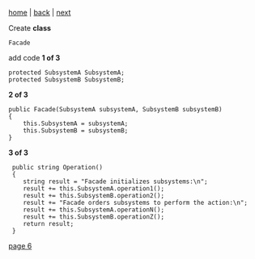 [home](./page01.md) | [back](./page04.md) | [next](./page06.md)

Create **class**
```
Facade
```

add code **1 of 3**
```
protected SubsystemA SubsystemA;
protected SubsystemB SubsystemB;
```
**2 of 3**
```
public Facade(SubsystemA subsystemA, SubsystemB subsystemB)
{
    this.SubsystemA = subsystemA;
    this.SubsystemB = subsystemB;
}
```
**3 of 3**
```
 public string Operation()
 {
    string result = "Facade initializes subsystems:\n";
    result += this.SubsystemA.operation1();
    result += this.SubsystemB.operation2();
    result += "Facade orders subsystems to perform the action:\n";
    result += this.SubsystemA.operationN();
    result += this.SubsystemB.operationZ();
    return result;
 }
```


[page 6](./page06.md)
